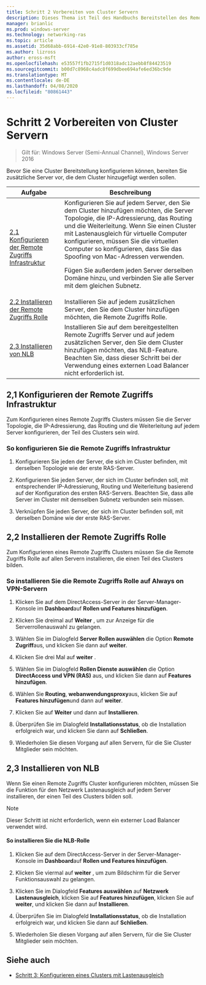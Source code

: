 ```yaml
---
title: Schritt 2 Vorbereiten von Cluster Servern
description: Dieses Thema ist Teil des Handbuchs Bereitstellen des Remote Zugriffs in einem Cluster unter Windows Server 2016.
manager: brianlic
ms.prod: windows-server
ms.technology: networking-ras
ms.topic: article
ms.assetid: 35d68abb-6914-42e0-91e8-803933cf785e
ms.author: lizross
author: eross-msft
ms.openlocfilehash: e53557f1fb2715f1d0318adc12aebb8f84423519
ms.sourcegitcommit: b00d7c8968c4adc8f699dbee694afe6ed36bc9de
ms.translationtype: MT
ms.contentlocale: de-DE
ms.lasthandoff: 04/08/2020
ms.locfileid: "80861443"
---
```

# <a name="step-2-prepare-cluster-servers"></a>Schritt 2 Vorbereiten von Cluster Servern

>Gilt für: Windows Server (Semi-Annual Channel), Windows Server 2016

Bevor Sie eine Cluster Bereitstellung konfigurieren können, bereiten Sie zusätzliche Server vor, die dem Cluster hinzugefügt werden sollen.  
  
|Aufgabe|Beschreibung|  
|----|--------|  
|[2,1 Konfigurieren der Remote Zugriffs Infrastruktur](#BKMK_config)|Konfigurieren Sie auf jedem Server, den Sie dem Cluster hinzufügen möchten, die Server Topologie, die IP-Adressierung, das Routing und die Weiterleitung. Wenn Sie einen Cluster mit Lastenausgleich für virtuelle Computer konfigurieren, müssen Sie die virtuellen Computer so konfigurieren, dass Sie das Spoofing von Mac-Adressen verwenden.<p>Fügen Sie außerdem jeden Server derselben Domäne hinzu, und verbinden Sie alle Server mit dem gleichen Subnetz.|  
|[2,2 Installieren der Remote Zugriffs Rolle](#BKMK_Install)|Installieren Sie auf jedem zusätzlichen Server, den Sie dem Cluster hinzufügen möchten, die Remote Zugriffs Rolle.|  
|[2,3 Installieren von NLB](#BKMK_NLB)|Installieren Sie auf dem bereitgestellten Remote Zugriffs Server und auf jedem zusätzlichen Server, den Sie dem Cluster hinzufügen möchten, das NLB-Feature. Beachten Sie, dass dieser Schritt bei der Verwendung eines externen Load Balancer nicht erforderlich ist.|  
  
## <a name="21-configure-the-remote-access-infrastructure"></a><a name="BKMK_config"></a>2,1 Konfigurieren der Remote Zugriffs Infrastruktur  
Zum Konfigurieren eines Remote Zugriffs Clusters müssen Sie die Server Topologie, die IP-Adressierung, das Routing und die Weiterleitung auf jedem Server konfigurieren, der Teil des Clusters sein wird.  
  
### <a name="to-configure-the-remote-access-infrastructure"></a>So konfigurieren Sie die Remote Zugriffs Infrastruktur  
  
1.  Konfigurieren Sie jeden der Server, die sich im Cluster befinden, mit derselben Topologie wie der erste RAS-Server.  
  
2.  Konfigurieren Sie jeden Server, der sich im Cluster befinden soll, mit entsprechender IP-Adressierung, Routing und Weiterleitung basierend auf der Konfiguration des ersten RAS-Servers. Beachten Sie, dass alle Server im Cluster mit demselben Subnetz verbunden sein müssen.  
  
3.  Verknüpfen Sie jeden Server, der sich im Cluster befinden soll, mit derselben Domäne wie der erste RAS-Server.  
  
## <a name="22-install-the-remote-access-role"></a><a name="BKMK_Install"></a>2,2 Installieren der Remote Zugriffs Rolle  
Zum Konfigurieren eines Remote Zugriffs Clusters müssen Sie die Remote Zugriffs Rolle auf allen Servern installieren, die einen Teil des Clusters bilden.  
  
### <a name="to-install-the-remote-access-role-on-always-on-vpn-servers"></a>So installieren Sie die Remote Zugriffs Rolle auf Always on VPN-Servern  
  
1.  Klicken Sie auf dem DirectAccess-Server in der Server-Manager-Konsole im **Dashboard**auf **Rollen und Features hinzufügen**.  
  
2.  Klicken Sie dreimal auf **Weiter** , um zur Anzeige für die Serverrollenauswahl zu gelangen.  
  
3.  Wählen Sie im Dialogfeld **Server Rollen auswählen** die Option **Remote Zugriff**aus, und klicken Sie dann auf **weiter**.  
  
4.  Klicken Sie drei Mal auf **weiter** .  
  
5.  Wählen Sie im Dialogfeld **Rollen Dienste auswählen** die Option **DirectAccess und VPN (RAS)** aus, und klicken Sie dann auf **Features hinzufügen**.  
  
6.  Wählen Sie **Routing**, **webanwendungsproxy**aus, klicken Sie auf **Features hinzufügen**und dann auf **weiter**.  
  
7. Klicken Sie auf **Weiter** und dann auf **Installieren**.  
  
8.  Überprüfen Sie im Dialogfeld **Installationsstatus**, ob die Installation erfolgreich war, und klicken Sie dann auf **Schließen**.  
  
9.  Wiederholen Sie diesen Vorgang auf allen Servern, für die Sie Cluster Mitglieder sein möchten.  
  
## <a name="23-install-nlb"></a><a name="BKMK_NLB"></a>2,3 Installieren von NLB  
Wenn Sie einen Remote Zugriffs Cluster konfigurieren möchten, müssen Sie die Funktion für den Netzwerk Lastenausgleich auf jedem Server installieren, der einen Teil des Clusters bilden soll.  
  
> [!NOTE]  
> Dieser Schritt ist nicht erforderlich, wenn ein externer Load Balancer verwendet wird.  
  
#### <a name="to-install-the-nlb-role"></a>So installieren Sie die NLB-Rolle  
  
1.  Klicken Sie auf dem DirectAccess-Server in der Server-Manager-Konsole im **Dashboard**auf **Rollen und Features hinzufügen**.  
  
2.  Klicken Sie viermal auf **weiter** , um zum Bildschirm für die Server Funktionsauswahl zu gelangen.  
  
3.  Klicken Sie im Dialogfeld **Features auswählen** auf **Netzwerk Lastenausgleich**, klicken Sie auf **Features hinzufügen**, klicken Sie auf **weiter**, und klicken Sie dann auf **Installieren**.  
  
4.  Überprüfen Sie im Dialogfeld **Installationsstatus**, ob die Installation erfolgreich war, und klicken Sie dann auf **Schließen**.  
  
5.  Wiederholen Sie diesen Vorgang auf allen Servern, für die Sie Cluster Mitglieder sein möchten.  
  
## <a name="see-also"></a><a name="BKMK_Links"></a>Siehe auch  
  
-   [Schritt 3: Konfigurieren eines Clusters mit Lastenausgleich](Step-3-Configure-a-Load-Balanced-Cluster.md)  
  


